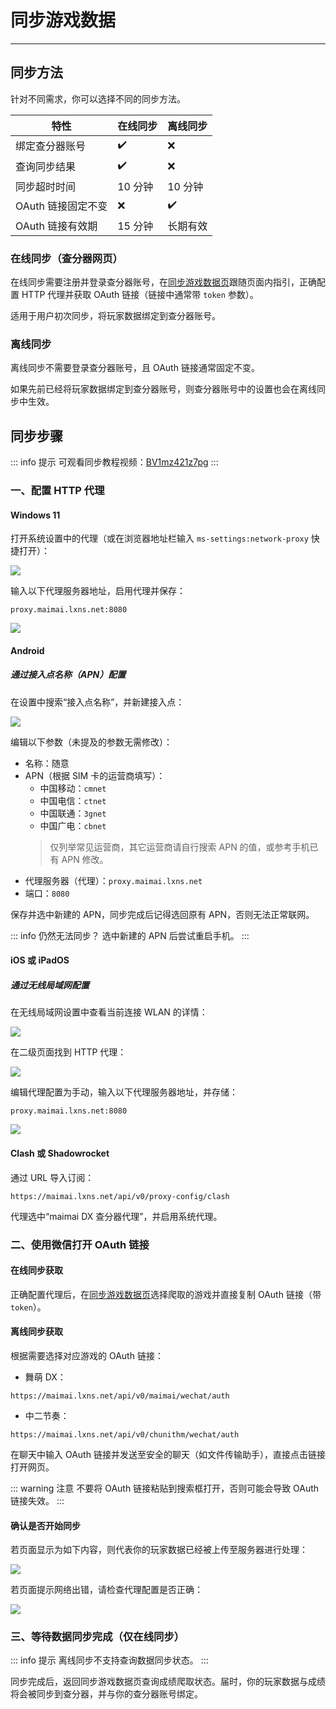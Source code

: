 # 同步游戏数据

---

## 同步方法

针对不同需求，你可以选择不同的同步方法。

| 特性 | 在线同步 | 离线同步 |
|-|-|-|
| 绑定查分器账号 | ✔️ | ❌ |
| 查询同步结果 | ✔️ | ❌ |
| 同步超时时间 | 10 分钟 | 10 分钟 |
| OAuth 链接固定不变 | ❌ | ✔️ |
| OAuth 链接有效期 | 15 分钟 | 长期有效 |

### 在线同步（查分器网页）

在线同步需要注册并登录查分器账号，在[同步游戏数据页](/user/sync)跟随页面内指引，正确配置 HTTP 代理并获取 OAuth 链接（链接中通常带 `token` 参数）。

适用于用户初次同步，将玩家数据绑定到查分器账号。

### 离线同步

离线同步不需要登录查分器账号，且 OAuth 链接通常固定不变。

如果先前已经将玩家数据绑定到查分器账号，则查分器账号中的设置也会在离线同步中生效。

## 同步步骤

::: info 提示
可观看同步教程视频：[BV1mz421z7pg](https://www.bilibili.com/video/BV1mz421z7pg)
:::

### 一、配置 HTTP 代理

#### Windows 11

打开系统设置中的代理（或在浏览器地址栏输入 `ms-settings:network-proxy` 快捷打开）：

![](https://image.lxns.net/i/2024/02/21/170708.png)

输入以下代理服务器地址，启用代理并保存：

```
proxy.maimai.lxns.net:8080
```

![](https://image.lxns.net/i/2024/02/21/170828.png)

#### Android

##### 通过接入点名称（APN）配置

在设置中搜索“接入点名称”，并新建接入点：

![](https://image.lxns.net/i/2024/10/25/224328.png)

编辑以下参数（未提及的参数无需修改）：

- 名称：随意
- APN（根据 SIM 卡的运营商填写）：
  - 中国移动：`cmnet`
  - 中国电信：`ctnet`
  - 中国联通：`3gnet`
  - 中国广电：`cbnet`
  > 仅列举常见运营商，其它运营商请自行搜索 APN 的值，或参考手机已有 APN 修改。
- 代理服务器（代理）：`proxy.maimai.lxns.net`
- 端口：`8080`

保存并选中新建的 APN，同步完成后记得选回原有 APN，否则无法正常联网。

::: info 仍然无法同步？
选中新建的 APN 后尝试重启手机。
:::

#### iOS 或 iPadOS

##### 通过无线局域网配置

在无线局域网设置中查看当前连接 WLAN 的详情：

![](https://image.lxns.net/i/2024/02/21/130347.png)

在二级页面找到 HTTP 代理：

![](https://image.lxns.net/i/2024/02/21/130749.png)

编辑代理配置为手动，输入以下代理服务器地址，并存储：

```
proxy.maimai.lxns.net:8080
```

![](https://image.lxns.net/i/2024/02/21/131148.png)

#### Clash 或 Shadowrocket

通过 URL 导入订阅：

```
https://maimai.lxns.net/api/v0/proxy-config/clash
```

代理选中“maimai DX 查分器代理”，并启用系统代理。

### 二、使用微信打开 OAuth 链接

#### 在线同步获取

正确配置代理后，在[同步游戏数据页](/user/sync)选择爬取的游戏并直接复制 OAuth 链接（带 `token`）。

#### 离线同步获取

根据需要选择对应游戏的 OAuth 链接：

- 舞萌 DX：
```
https://maimai.lxns.net/api/v0/maimai/wechat/auth
```

- 中二节奏：
```
https://maimai.lxns.net/api/v0/chunithm/wechat/auth
```

在聊天中输入 OAuth 链接并发送至安全的聊天（如文件传输助手），直接点击链接打开网页。

::: warning 注意
不要将 OAuth 链接粘贴到搜索框打开，否则可能会导致 OAuth 链接失效。
:::

#### 确认是否开始同步

若页面显示为如下内容，则代表你的玩家数据已经被上传至服务器进行处理：

![](https://image.lxns.net/i/2024/02/19/102330.png)

若页面提示网络出错，请检查代理配置是否正确：

![](https://image.lxns.net/i/2024/02/21/130131.png)

### 三、等待数据同步完成（仅在线同步）

::: info 提示
离线同步不支持查询数据同步状态。
:::

同步完成后，返回同步游戏数据页查询成绩爬取状态。届时，你的玩家数据与成绩将会被同步到查分器，并与你的查分器账号绑定。
